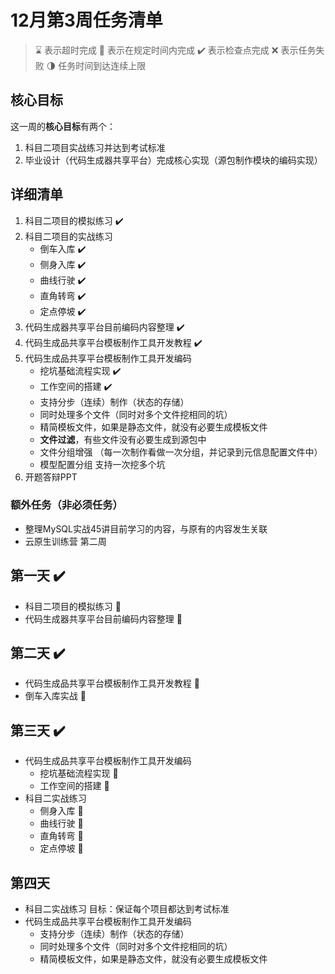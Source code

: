 # 12月第3周任务清单
> ⌛️ 表示超时完成
> 🍻 表示在规定时间内完成
> ✔️ 表示检查点完成
> ❌ 表示任务失败
> 🌗 任务时间到达连续上限
## 核心目标
这一周的**核心目标**有两个：
1. 科目二项目实战练习并达到考试标准
2. 毕业设计（代码生成器共享平台）完成核心实现（源包制作模块的编码实现）
## 详细清单
1. 科目二项目的模拟练习 ✔️
2. 科目二项目的实战练习
   - 倒车入库 ✔️
   - 侧身入库 ✔️
   - 曲线行驶 ✔️
   - 直角转弯 ✔️ 
   - 定点停坡 ✔️
3. 代码生成器共享平台目前编码内容整理 ✔️
4. 代码生成品共享平台模板制作工具开发教程 ✔️
5. 代码生成品共享平台模板制作工具开发编码
    - 挖坑基础流程实现 ✔️
    - 工作空间的搭建 ✔️
    - 支持分步（连续）制作（状态的存储）
    - 同时处理多个文件（同时对多个文件挖相同的坑）
    - 精简模板文件，如果是静态文件，就没有必要生成模板文件
    - **文件过滤**，有些文件没有必要生成到源包中
    - 文件分组增强 （每一次制作看做一次分组，并记录到元信息配置文件中）
    - 模型配置分组 支持一次挖多个坑
6. 开题答辩PPT
### 额外任务（非必须任务）
- 整理MySQL实战45讲目前学习的内容，与原有的内容发生关联
- 云原生训练营 第二周
## 第一天 ✔️
- 科目二项目的模拟练习 🍻
- 代码生成器共享平台目前编码内容整理 🍻
## 第二天 ✔️
- 代码生成品共享平台模板制作工具开发教程 🍻
- 倒车入库实战 🍻
## 第三天 ✔️
- 代码生成品共享平台模板制作工具开发编码
    - 挖坑基础流程实现 🍻
    - 工作空间的搭建 🍻
- 科目二实战练习
    - 侧身入库 🍻
    - 曲线行驶 🍻
    - 直角转弯 🍻 
    - 定点停坡 🍻
## 第四天
- 科目二实战练习 目标：保证每个项目都达到考试标准
- 代码生成品共享平台模板制作工具开发编码
    - 支持分步（连续）制作（状态的存储）
    - 同时处理多个文件（同时对多个文件挖相同的坑）
    - 精简模板文件，如果是静态文件，就没有必要生成模板文件





